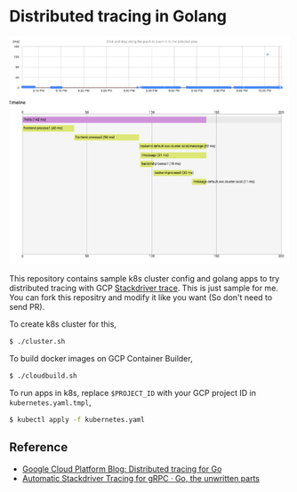# Distributed tracing in Golang

![](/trace.png)

This repository contains sample k8s cluster config and golang apps to try distributed tracing with GCP [Stackdriver trace](https://cloud.google.com/trace/). This is just sample for me. You can fork this repositry and modify it like you want (So don't need to send PR).

To create k8s cluster for this,

```bash
$ ./cluster.sh 
```

To build docker images on GCP Container Builder, 

```bash
$ ./cloudbuild.sh
```

To run apps in k8s, replace `$PROJECT_ID` with your GCP project ID in `kubernetes.yaml.tmpl`,

```bash
$ kubectl apply -f kubernetes.yaml
```

## Reference 

- [Google Cloud Platform Blog: Distributed tracing for Go](https://cloudplatform.googleblog.com/2017/04/distributed-tracing-for-Go.html)
- [Automatic Stackdriver Tracing for gRPC · Go, the unwritten parts](https://rakyll.org/grpc-trace/)


 
 
